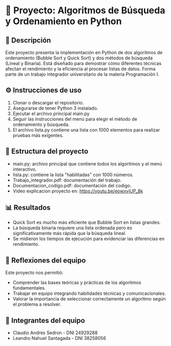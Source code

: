 
# 📂 Proyecto: Algoritmos de Búsqueda y Ordenamiento en Python

## 📝 Descripción
Este proyecto presenta la implementación en Python de dos algoritmos de ordenamiento (Bubble Sort y Quick Sort) y dos métodos de búsqueda (Lineal y Binaria). Está diseñado para demostrar cómo diferentes técnicas afectan el rendimiento y la eficiencia al procesar listas de datos. Forma parte de un trabajo integrador universitario de la materia Programación I.

## ⚙️ Instrucciones de uso

1. Clonar o descargar el repositorio.
2. Asegurarse de tener Python 3 instalado.
3. Ejecutar el archivo principal main.py
4. Seguir las instrucciones del menú para elegir el método de ordenamiento y búsqueda.
5. El archivo lista.py contiene una lista con 1000 elementos para realizar pruebas más exigentes.

## 📂 Estructura del proyecto

- main.py: archivo principal que contiene todos los algoritmos y el menú interactivo.
- lista.py: contiene la lista "habilitadas" con 1000 números.
- Trabajo_integrador.pdf: documentación del trabajo.
- Documentacion_codigo.pdf: documentación del codigo.
- Video explicacion proyecto en: https://youtu.be/eowxyjUP_8k

## 📊 Resultados

- Quick Sort es mucho más eficiente que Bubble Sort en listas grandes.
- La búsqueda binaria requiere una lista ordenada pero es significativamente más rápida que la búsqueda lineal.
- Se midieron los tiempos de ejecución para evidenciar las diferencias en rendimiento.

## 💬 Reflexiones del equipo

Este proyecto nos permitió:
- Comprender las bases teóricas y prácticas de los algoritmos fundamentales.
- Trabajar en equipo integrando habilidades técnicas y comunicacionales.
- Valorar la importancia de seleccionar correctamente un algoritmo según el problema a resolver.

## 👥 Integrantes del equipo

- Claudio Andres Sedron - DNI 24929288
- Leandro Nahuel Santagada - DNI 38258056